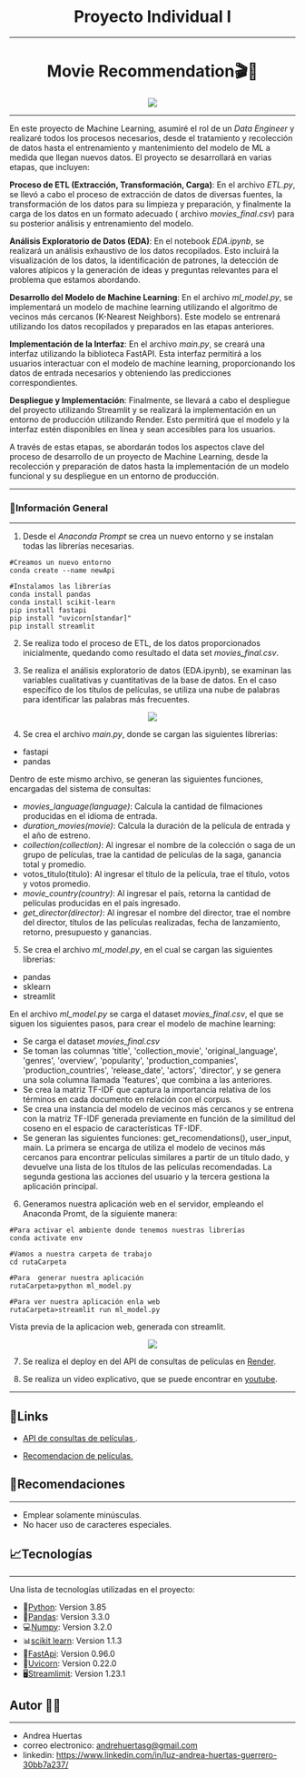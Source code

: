 <h1 align='center'>
 <b>Proyecto  Individual I</b>
</h1>

***
<h1 align='center'>
<b>Movie Recommendation🎬🍿</b>
</h1>

<p align="center">
  <img src="Image/logo.png" />
</p>

***
En este proyecto de Machine Learning, asumiré el rol de un _Data Engineer_ y realizaré todos los procesos necesarios, desde el tratamiento y recolección de datos hasta el entrenamiento y mantenimiento del modelo de ML a medida que llegan nuevos datos. El proyecto se desarrollará en varias etapas, que incluyen:


**Proceso de ETL (Extracción, Transformación, Carga)**: En el archivo _ETL.py_, se llevó a cabo el proceso de extracción de datos de diversas fuentes, la transformación de los datos para su limpieza y preparación, y finalmente la carga de los datos en un formato adecuado ( archivo _movies_final.csv_) para su posterior análisis y entrenamiento del modelo.

**Análisis Exploratorio de Datos (EDA)**: En el notebook _EDA.ipynb_, se realizará un análisis exhaustivo de los datos recopilados. Esto incluirá la visualización de los datos, la identificación de patrones, la detección de valores atípicos y la generación de ideas y preguntas relevantes para el problema que estamos abordando.

**Desarrollo del Modelo de Machine Learning**: En el archivo _ml_model.py_, se implementará un modelo de machine learning utilizando el algoritmo de vecinos más cercanos (K-Nearest Neighbors). Este modelo se entrenará utilizando los datos recopilados y preparados en las etapas anteriores.

**Implementación de la Interfaz**: En el archivo _main.py_, se creará una interfaz utilizando la biblioteca FastAPI. Esta interfaz permitirá a los usuarios interactuar con el modelo de machine learning, proporcionando los datos de entrada necesarios y obteniendo las predicciones correspondientes.

**Despliegue y Implementación**: Finalmente, se llevará a cabo el despliegue del proyecto utilizando Streamlit y se realizará la implementación en un entorno de producción utilizando Render. Esto permitirá que el modelo y la interfaz estén disponibles en línea y sean accesibles para los usuarios.

A través de estas etapas, se abordarán todos los aspectos clave del proceso de desarrollo de un proyecto de Machine Learning, desde la recolección y preparación de datos hasta la implementación de un modelo funcional y su despliegue en un entorno de producción.

***

### **📒Información General**
***
1. Desde el _Anaconda Prompt_ se crea un nuevo entorno y se instalan todas las librerías necesarias.

```
#Creamos un nuevo entorno
conda create --name newApi

#Instalamos las librerías 
conda install pandas
conda install scikit-learn
pip install fastapi
pip install "uvicorn[standar]"
pip install streamlit
```
2. Se realiza todo el proceso de ETL, de los datos proporcionados inicialmente, quedando como resultado el data set _movies_final.csv_.

3. Se realiza el análisis exploratorio de datos (EDA.ipynb), se examinan las variables cualitativas y cuantitativas de la base de datos. En el caso específico de los títulos de películas, se utiliza una nube de palabras para identificar las palabras más frecuentes.

<p align="center">
  <img src="Image/nube.png" />
</p>

4. Se crea el archivo _main.py_, donde se cargan las siguientes librerias:

* fastapi
* pandas

Dentro de este mismo archivo, se generan las siguientes funciones, encargadas del sistema de consultas:

* _movies_language(language)_: Calcula la cantidad de filmaciones producidas en el idioma de entrada.
* _duration_movies(movie)_: Calcula la duración de la película de entrada y el año de estreno. 
* _collection(collection)_: Al ingresar el nombre de la colección o saga de un grupo de películas, trae la cantidad de películas de la saga, ganancia total y promedio.
* votos_titulo(titulo): Al ingresar el título de la película, trae el título, votos y votos promedio.
* _movie_country(country)_: Al ingresar el país, retorna la cantidad de películas producidas en el país ingresado.
* _get_director(director)_: Al ingresar el nombre del director, trae el nombre del director, títulos de las películas realizadas, fecha de lanzamiento, retorno, presupuesto y ganancias.


5. Se crea el archivo _ml_model.py_, en el cual se cargan las siguientes librerias:

* pandas
* sklearn
* streamlit

En el archivo _ml_model.py_  se carga el dataset _movies_final.csv_, el que se siguen los siguientes pasos, para crear el modelo de machine learning:

* Se carga el dataset _movies_final.csv_ 
* Se toman las columnas 'title', 'collection_movie', 'original_language', 'genres', 'overview', 'popularity', 'production_companies', 'production_countries', 'release_date', 'actors', 'director', y se genera una sola columna llamada 'features', que combina a las anteriores.
* Se crea la matriz TF-IDF que captura la importancia relativa de los términos en cada documento en relación con el corpus.
* Se crea  una instancia del modelo de vecinos más cercanos y se entrena con la  matriz TF-IDF generada previamente en función de la similitud del coseno en el espacio de características TF-IDF.
* Se generan las siguientes funciones: get_recomendations(), user_input, main. La primera se encarga de utiliza el modelo de vecinos más cercanos para encontrar películas similares a partir de un título dado, y devuelve una lista de los títulos de las películas recomendadas. La segunda gestiona las acciones del usuario y la tercera gestiona la aplicación principal.

6. Generamos nuestra aplicación web en el servidor, empleando el Anaconda Promt, de la siguiente manera:

```
#Para activar el ambiente donde tenemos nuestras librerías
conda activate env

#Vamos a nuestra carpeta de trabajo
cd rutaCarpeta

#Para  generar nuestra aplicación
rutaCarpeta>python ml_model.py

#Para ver nuestra aplicación enla web
rutaCarpeta>streamlit run ml_model.py

```
Vista previa de la aplicacion web, generada con streamlit.

<p align="center">
  <img src="Image/pan.png" />
</p>

7. Se realiza el deploy en del API de consultas de películas en <A HREF="https://render.com/">Render</A>.

8. Se realiza un video explicativo, que se puede encontrar en <A HREF="https://www.youtube.com/">youtube</A>.

***
## **📎Links**
* <A HREF="">API  de consultas de películas </A>.
 
* <A HREF=""> Recomendacion de películas.</A> 

## **👀Recomendaciones**
***
* Emplear solamente minúsculas.
* No hacer uso de caracteres especiales.

## **📈Tecnologías**
***
Una lista de tecnologías utilizadas en el proyecto:
* 🐍[Python](https://docs.python.org/3/): Version 3.85
* 🐼[Pandas](https://pandas.pydata.org/): Version 3.3.0
* 💻[Numpy](https://numpy.org/doc/): Version 3.2.0
* 📊[scikit learn](https://scikit-learn.org/stable/): Version 1.1.3
* 📳[FastApi](https://fastapi.tiangolo.com/): Version 0.96.0
* 🦄[Uvicorn](https://www.uvicorn.org/): Version 0.22.0
* 🖥[Streamlimit](https://streamlit.io/): Version 1.23.1

## **Autor 🧜‍♀️**
***

* Andrea Huertas 
* correo electronico: andrehuertasg@gmail.com 
* linkedin: https://www.linkedin.com/in/luz-andrea-huertas-guerrero-30bb7a237/
